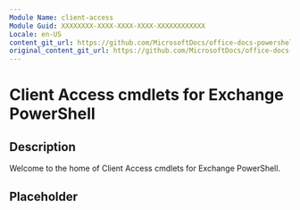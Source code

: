 ```yaml
---
Module Name: client-access
Module Guid: XXXXXXXX-XXXX-XXXX-XXXX-XXXXXXXXXXXX
Locale: en-US
content_git_url: https://github.com/MicrosoftDocs/office-docs-powershell/blob/live/exchange/exchange-ps/exchange/client-access/client-access.md
original_content_git_url: https://github.com/MicrosoftDocs/office-docs-powershell/blob/live/exchange/exchange-ps/exchange/client-access/client-access.md
---
```


# Client Access cmdlets for Exchange PowerShell

## Description

Welcome to the home of Client Access cmdlets for Exchange PowerShell.

## Placeholder